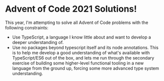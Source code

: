 # Advent of Code 2021 Solutions!

This year, I'm attempting to solve all Advent of Code problems with the following constraints:
- Use TypeScript, a language I know little about and want to develop a deeper understanding of.
- Use no packages beyond typescript itself and its node annotations. This is to help me develop
  a good understanding of what's available with TypeScript/ES6 out of the box, and lets me run
  through the secondary exercise of building some higher-level functional tooling in a new
  language from the ground up, forcing some more advanced type system understanding.
